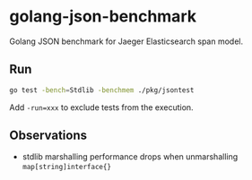# golang-json-benchmark
Golang JSON benchmark for Jaeger Elasticsearch span model.

## Run
```bash
go test -bench=Stdlib -benchmem ./pkg/jsontest
```

Add `-run=xxx` to exclude tests from the execution.

## Observations

* stdlib marshalling performance drops when unmarshalling `map[string]interface{}`
